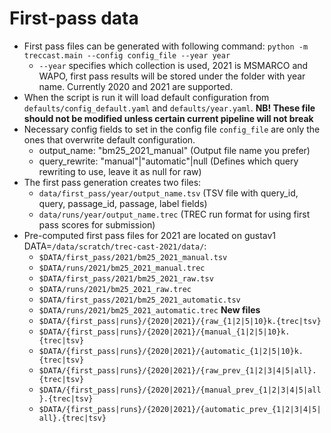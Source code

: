 # First-pass data

- First pass files can be generated with following command: `python -m treccast.main --config config_file --year year`
    - `--year` specifies which collection is used, 2021 is MSMARCO and WAPO, first pass results will be stored under the folder with year name. Currently 2020 and 2021 are supported.
- When the script is run it will load default configuration from `defaults/config_default.yaml` and `defaults/year.yaml`. **NB! These file should not be modified unless certain current pipeline will not break**
- Necessary config fields to set in the config file `config_file` are only the ones that overwrite default configuration.
    - output_name: "bm25_2021_manual" (Output file name you prefer)
    - query_rewrite: "manual"|"automatic"|null (Defines which query rewriting to use, leave it as null for raw)
- The first pass generation creates two files:
    - `data/first_pass/year/output_name.tsv` (TSV file with query_id, query, passage_id, passage, label fields)
    - `data/runs/year/output_name.trec` (TREC run format for using first pass scores for submission)
- Pre-computed first pass files for 2021 are located on gustav1 DATA=`/data/scratch/trec-cast-2021/data/`:
    - `$DATA/first_pass/2021/bm25_2021_manual.tsv`
    - `$DATA/runs/2021/bm25_2021_manual.trec`
    - `$DATA/first_pass/2021/bm25_2021_raw.tsv`
    - `$DATA/runs/2021/bm25_2021_raw.trec`
    - `$DATA/first_pass/2021/bm25_2021_automatic.tsv`
    - `$DATA/runs/2021/bm25_2021_automatic.trec`
**New files**
    - `$DATA/{first_pass|runs}/{2020|2021}/{raw_{1|2|5|10}k.{trec|tsv}`
    - `$DATA/{first_pass|runs}/{2020|2021}/{manual_{1|2|5|10}k.{trec|tsv}`
    - `$DATA/{first_pass|runs}/{2020|2021}/{automatic_{1|2|5|10}k.{trec|tsv}`
    - `$DATA/{first_pass|runs}/{2020|2021}/{raw_prev_{1|2|3|4|5|all}.{trec|tsv}`
    - `$DATA/{first_pass|runs}/{2020|2021}/{manual_prev_{1|2|3|4|5|all}.{trec|tsv}`
    - `$DATA/{first_pass|runs}/{2020|2021}/{automatic_prev_{1|2|3|4|5|all}.{trec|tsv}`
